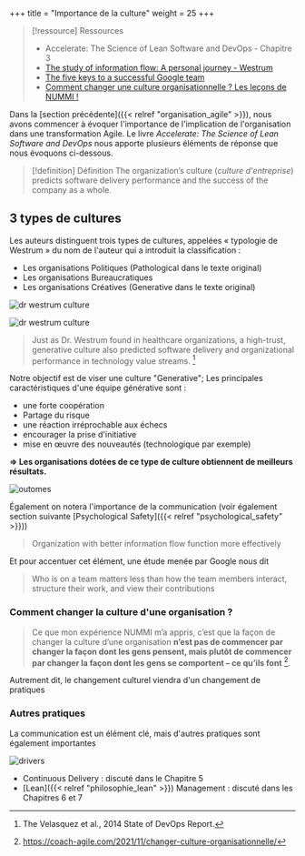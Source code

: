 +++
title = "Importance de la culture"
weight = 25
+++

> [!ressource] Ressources
> - Accelerate: The Science of Lean Software and DevOps - Chapitre 3
> - [The study of information flow: A personal journey - Westrum](https://www.researchgate.net/publication/261186680_The_study_of_information_flow_A_personal_journey)
> - [The five keys to a successful Google team](https://www.michigan.gov/-/media/Project/Websites/mdhhs/Folder4/Folder10/Folder3/Folder110/Folder2/Folder210/Folder1/Folder310/Google-and-Psychological-Safety.pdf?rev=7786b2b9ade041e78828f839eccc8b75)
> - [Comment changer une culture organisationnelle ? Les leçons de NUMMI !](https://coach-agile.com/2021/11/changer-culture-organisationnelle/)

Dans la [section précédente]({{< relref "organisation_agile" >}}), nous avons commencer à évoquer l'importance de l'implication de l'organisation dans une transformation Agile. Le livre *Accelerate: The Science of Lean Software and DevOps* nous apporte plusieurs éléments de réponse que nous évoquons ci-dessous.

> [!definition] Définition
> The organization’s culture (*culture d'entreprise*) predicts software delivery performance and the success of the company as a whole.

## 3 types de cultures
Les auteurs distinguent trois types de cultures, appelées « typologie de Westrum » du nom de l'auteur qui a introduit la classification : 
- Les organisations Politiques (Pathological dans le texte original)
- Les organisations Bureaucratiques
- Les organisations Créatives (Generative dans le texte original)

![dr westrum culture](type_organisation.png)

![dr westrum culture](type_organisation_fr.png)


> Just as Dr. Westrum found in healthcare organizations, a high-trust, generative culture also predicted software delivery and organizational performance in technology value streams. [^1]

Notre objectif est de viser une culture "Generative"; Les principales caractéristiques d'une équipe générative sont :
- une forte coopération 
- Partage du risque
- une réaction irréprochable aux échecs
- encourager la prise d'initiative
- mise en œuvre des nouveautés (technologique par exemple)

**=> Les organisations dotées de ce type de culture obtiennent de meilleurs résultats.**

![outomes](outcomes.png)

Également on notera l'importance de la communication (voir également section suivante [Psychological Safety]({{< relref "psychological_safety" >}}))

> Organization with better information flow function more effectively

Et pour accentuer cet élément, une étude menée par Google nous dit

> Who is on a team matters less than how the team members interact, structure their work, and view their contributions

### Comment changer la culture d'une organisation ?
> Ce que mon expérience NUMMI m’a appris, c’est que la façon de changer la culture d’une organisation **n’est pas de commencer par changer la façon dont les gens pensent, mais plutôt de commencer par changer la façon dont les gens se comportent – ce qu’ils font** [^2].

Autrement dit, le changement culturel viendra d'un changement de pratiques

### Autres pratiques
La communication est un élément clé, mais d'autres pratiques sont également importantes

![drivers](drivers.png)

- Continuous Delivery : discuté dans le Chapitre 5
- [Lean]({{< relref "philosophie_lean" >}}) Management : discuté dans les Chapitres 6 et 7


[^1]: The Velasquez et al., 2014 State of DevOps Report.
[^2]: https://coach-agile.com/2021/11/changer-culture-organisationnelle/